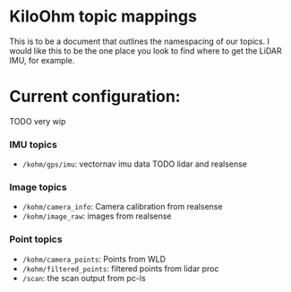 # KiloOhm topic mappings
This is to be a document that outlines the namespacing of our topics. 
I would like this to be the one place you look to find where to get the LiDAR IMU, for example.

# Current configuration:
TODO very wip

### IMU topics
- `/kohm/gps/imu`: vectornav imu data
TODO lidar and realsense

### Image topics
- `/kohm/camera_info`: Camera calibration from realsense
- `/kohm/image_raw`: images from realsense

### Point topics
- `/kohm/camera_points`: Points from WLD
- `/kohm/filtered_points`: filtered points from lidar proc
- `/scan`: the scan output from pc-ls
